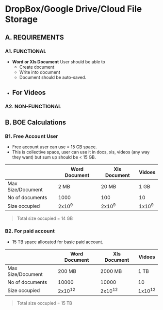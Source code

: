# DropBox/Google Drive/Cloud File Storage

## A. REQUIREMENTS
### A1. FUNCTIONAL
- **Word or Xls Document** User should be able to
  - Create document
  - Write into document
  - Document should be auto-saved.
- **For Videos**
  - 
### A2. NON-FUNCTIONAL

## B. BOE Calculations
### B1. Free Account User
- Free account user can use = 15 GB space.
- This is collective space, user can use it in docs, xls, videos (any way they want) but sum up should be < 15 GB.

| | Word Document | Xls Document | Vidoes |
| --- | --- | --- | --- |
| Max Size/Document | 2 MB | 20 MB | 1 GB |
| No of documents | 1000 | 100 | 10 |
| Size occupied | 2x10<sup>9</sup> | 2x10<sup>9</sup> | 1x10<sup>9</sup> |
> Total size occupied = 14 GB

### B2. For paid account
- 15 TB space allocated for basic paid account.

| | Word Document | Xls Document | Vidoes |
| --- | --- | --- | --- |
| Max Size/Document | 200 MB | 2000 MB | 1 TB |
| No of documents | 10000 | 10000 | 10 |
| Size occupied | 2x10<sup>12</sup> | 2x10<sup>12</sup> | 1x10<sup>12</sup> |
> Total size occupied = 15 TB

